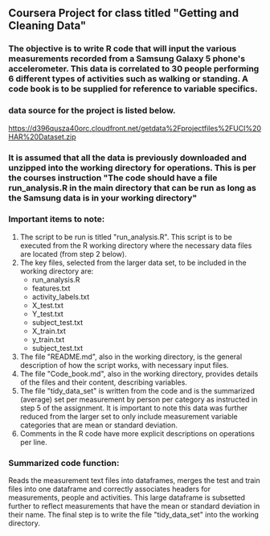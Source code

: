 
##  Coursera Project for class titled "Getting and Cleaning Data"

### The objective is to write R code that will input the various measurements recorded from a Samsung Galaxy 5 phone's accelerometer.  This data is correlated to 30 people performing 6 different types of activities such as walking or standing.  A code book is to be supplied for reference to variable specifics.

### data source for the project is listed below.

https://d396qusza40orc.cloudfront.net/getdata%2Fprojectfiles%2FUCI%20HAR%20Dataset.zip 

### It is assumed that all the data is previously downloaded and unzipped into the working directory for operations.  This is per the courses instruction "The code should have a file run_analysis.R in the main directory that can be run as long as the Samsung data is in your working directory"

### Important items to note:

1.  The script to be run is titled "run_analysis.R".  This script is to be executed from the R working directory where the necessary data files are located (from step 2 below).
2.  The key files, selected from the larger data set, to be included in the working directory are:
	+ run_analysis.R
    + features.txt
    + activity_labels.txt
    + X_test.txt
    + Y_test.txt
    + subject_test.txt
    + X_train.txt
    + y_train.txt
    + subject_test.txt
3.  The file "README.md", also in the working directory, is the general description of how the script works, with necessary input files.
4.  The file "Code_book.md", also in the working directory, provides details of the files and their content, describing variables.
5.  The file "tidy_data_set" is written from the code and is the summarized (average) set per measurement by person per category as instructed in step 5 of the assignment. It is important to note this data was further reduced from the larger set to only include measurement variable categories that are mean or standard deviation.
6.  Comments in the R code have more explicit descriptions on operations per line.

### Summarized code function:

Reads the measurement text files into dataframes, merges the test and train files into one dataframe and correctly associates headers for measurements, people and activities.  This large dataframe is subsetted further to reflect measurements that have the mean or standard deviation in their name. The final step is to write the file "tidy_data_set" into the working directory.  

